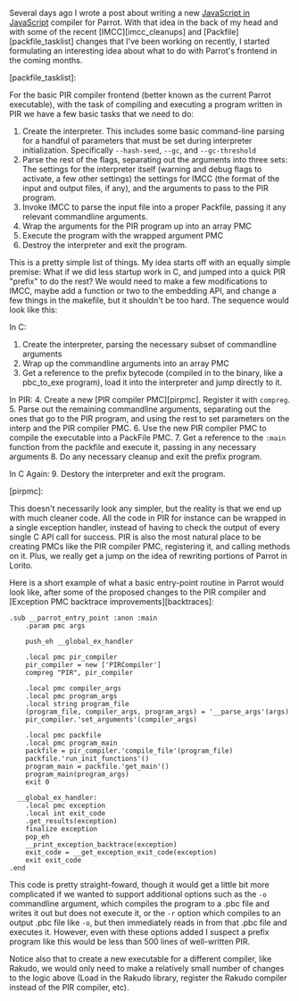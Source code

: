 Several days ago I wrote a post about writing a new
[JavaScript in JavaScript][jsinjs] compiler for Parrot. With that idea in the
back of my head and with some of the recent [IMCC][imcc_cleanups] and
[Packfile][packfile_tasklist] changes that I've been working on recently, I
started formulating an interesting idea about what to do with Parrot's
frontend in the coming months.

[jsinjs]:
[imcc_cleanups]:
[packfile_tasklist]:

For the basic PIR compiler frontend (better known as the current Parrot
executable), with the task of compiling and executing a program written in PIR
we have a few basic tasks that we need to do:

1. Create the interpreter. This includes some basic command-line parsing for a
   handful of parameters that must be set during interpreter initialization.
   Specifically `--hash-seed`, `--gc`, and `--gc-threshold`
2. Parse the rest of the flags, separating out the arguments into three
   sets: The settings for the interpreter itself (warning and debug flags to
   activate, a few other settings) the settings for IMCC (the format of the
   input and output files, if any), and the arguments to pass to the PIR
   program.
3. Invoke IMCC to parse the input file into a proper Packfile, passing it
   any relevant commandline arguments.
4. Wrap the arguments for the PIR program up into an array PMC
5. Execute the program with the wrapped argument PMC
6. Destroy the interpreter and exit the program.

This is a pretty simple list of things. My idea starts off with an equally
simple premise: What if we did less startup work in C, and jumped into a
quick PIR "prefix" to do the rest? We would need to make a few modifications
to IMCC, maybe add a function or two to the embedding API, and change a few
things in the makefile, but it shouldn't be too hard. The sequence would look
like this:

In C:
1. Create the interpreter, parsing the necessary subset of commandline
   arguments
2. Wrap up the commandline arguments into an array PMC
3. Get a reference to the prefix bytecode (compiled in to the binary, like a
   pbc_to_exe program), load it into the interpreter and jump directly to it.

In PIR:
4. Create a new [PIR compiler PMC][pirpmc]. Register it with `compreg`.
5. Parse out the remaining commandline arguments, separating out the ones that
   go to the PIR program, and using the rest to set parameters on the interp
   and the PIR compiler PMC.
6. Use the new PIR compiler PMC to compile the executable into a PackFile PMC.
7. Get a reference to the `:main` function from the packfile and execute it,
   passing in any necessary arguments
8. Do any necessary cleanup and exit the prefix program.

In C Again:
9. Destory the interpreter and exit the program.

[pirpmc]:

This doesn't necessarily look any simpler, but the reality is that we end up
with much cleaner code. All the code in PIR for instance can be wrapped in
a single exception handler, instead of having to check the output of every
single C API call for success. PIR is also the most natural place to be
creating PMCs like the PIR compiler PMC, registering it, and calling methods
on it. Plus, we really get a jump on the idea of rewriting portions of Parrot
in Lorito.

Here is a short example of what a basic entry-point routine in Parrot would
look like, after some of the proposed changes to the PIR compiler and
[Exception PMC backtrace improvements][backtraces]:

    .sub __parrot_entry_point :anon :main
        .param pmc args

        push_eh __global_ex_handler

        .local pmc pir_compiler
        pir_compiler = new ['PIRCompiler']
        compreg "PIR", pir_compiler

        .local pmc compiler_args
        .local pmc program_args
        .local string program_file
        (program_file, compiler_args, program_args) = '__parse_args'(args)
        pir_compiler.'set_arguments'(compiler_args)

        .local pmc packfile
        .local pmc program_main
        packfile = pir_compiler.'compile_file'(program_file)
        packfile.'run_init_functions'()
        program_main = packfile.'get_main'()
        program_main(program_args)
        exit 0

      __global_ex_handler:
        .local pmc exception
        .local int exit_code
        .get_results(exception)
        finalize exception
        pop_eh
        __print_exception_backtrace(exception)
        exit_code = __get_exception_exit_code(exception)
        exit exit_code
    .end

This code is pretty straight-foward, though it would get a little bit more
complicated if we wanted to support additional options such as the `-o`
commandline argument, which compiles the program to a .pbc file and writes it
out but does not execute it, or the `-r` option which compiles to an output
.pbc file like `-o`, but then immediately reads in from that .pbc file and
executes it. However, even with these options added I suspect a prefix program
like this would be less than 500 lines of well-written PIR.

Notice also that to create a new executable for a different compiler, like
Rakudo, we would only need to make a relatively small number of changes to the
logic above (Load in the Rakudo library, register the Rakudo compiler instead
of the PIR compiler, etc).
